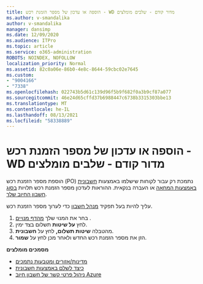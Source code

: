 ```yaml
---
title: הוספה או עדכון של מספר הזמנת רכש - WD מדור קודם - שלבים מומלצים
ms.author: v-smandalika
author: v-smandalika
manager: dansimp
ms.date: 12/09/2020
ms.audience: ITPro
ms.topic: article
ms.service: o365-administration
ROBOTS: NOINDEX, NOFOLLOW
localization_priority: Normal
ms.assetid: 82c0a06e-86b0-4e8c-8644-59cbc02e7645
ms.custom:
- "9004166"
- "7338"
ms.openlocfilehash: 022743b5d61c139d96f5b9f682f0a3b9cf87a077
ms.sourcegitcommit: 46e24d65cffd37b6988447c6738b3315303bbe13
ms.translationtype: MT
ms.contentlocale: he-IL
ms.lasthandoff: 08/13/2021
ms.locfileid: "58338889"
---
```

# <a name="add-or-update-po-number---legacy-wd---recommended-steps"></a>הוספה או עדכון של מספר הזמנת רכש - WD מדור קודם - שלבים מומלצים

הוספת מספר הזמנת רכש (PO) נתמכת רק עבור לקוחות שישלמו באמצעות [חשבונית באמצעות המחאה](https://docs.microsoft.com/azure/cost-management-billing/manage/pay-by-invoice) או העברה בנקאית. ההוראות לעדכון מספר הזמנת רכש תלויות [בסוג חשבון החיוב שלך](https://docs.microsoft.com/azure/cost-management-billing/manage/view-all-accounts).

עליך להיות בעל תפקיד [מנהל חשבון](https://docs.microsoft.com/azure/role-based-access-control/rbac-and-directory-admin-roles) כדי לערוך מספר הזמנת רכש.

1. בחר את המנוי שלך [מהדף מנויים](https://ms.portal.azure.com/#blade/Microsoft_Azure_Billing/SubscriptionsBlade) .
2. לחץ **על שיטות** תשלום בצד ימין.
3. מהטבלה **שיטות תשלום,** לחץ על **חשבונית**. 
4. הזן את מספר הזמנת רכש החדש ולאחר מכן לחץ על **שמור**.

**מסמכים מומלצים**

- [מדינות/אזורים ומטבעות נתמכים](https://azure.microsoft.com/pricing/faq/) 
- [כיצד לשלם באמצעות חשבונית](https://docs.microsoft.com/azure/cost-management-billing/manage/pay-by-invoice) 
- [ניהול פרטי קשר של חשבון חיוב Azure](https://docs.microsoft.com/azure/cost-management-billing/manage/change-azure-account-profile)


